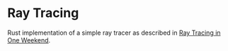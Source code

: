 # Ray Tracing
Rust implementation of a simple ray tracer as described in [Ray Tracing in One Weekend](https://raytracing.github.io/).

